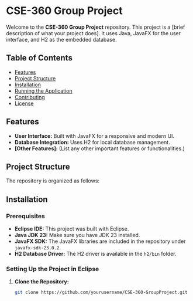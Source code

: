# CSE-360 Group Project

Welcome to the **CSE-360 Group Project** repository. This project is a [brief description of what your project does]. It uses Java, JavaFX for the user interface, and H2 as the embedded database.

## Table of Contents

- [Features](#features)
- [Project Structure](#project-structure)
- [Installation](#installation)
- [Running the Application](#running-the-application)
- [Contributing](#contributing)
- [License](#license)

## Features

- **User Interface:** Built with JavaFX for a responsive and modern UI.
- **Database Integration:** Uses H2 for local database management.
- **[Other Features]:** (List any other important features or functionalities.)

## Project Structure

The repository is organized as follows:

## Installation

### Prerequisites

- **Eclipse IDE:** This project was built with Eclipse.
- **Java JDK 23:** Make sure you have JDK 23 installed.
- **JavaFX SDK:** The JavaFX libraries are included in the repository under `javafx-sdk-23.0.2`.
- **H2 Database Driver:** The H2 driver is available in the `h2/bin` folder.

### Setting Up the Project in Eclipse

1. **Clone the Repository:**

   ```bash
   git clone https://github.com/yourusername/CSE-360-GroupProject.git

